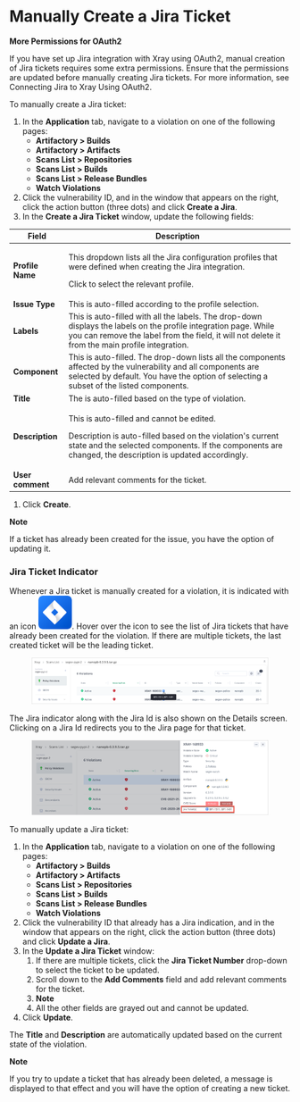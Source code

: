 # Manually Create a Jira Ticket

**More Permissions for OAuth2**

If you have set up Jira integration with Xray using OAuth2, manual creation of Jira tickets requires some extra permissions. Ensure that the permissions are updated before manually creating Jira tickets. For more information, see Connecting Jira to Xray Using OAuth2.

To manually create a Jira ticket:

1. In the **Application** tab, navigate to a violation on one of the following pages:
   * **Artifactory > Builds**
   * **Artifactory > Artifacts**
   * **Scans List > Repositories**
   * **Scans List > Builds**
   * **Scans List > Release Bundles**
   * **Watch Violations**
2. Click the vulnerability ID, and in the window that appears on the right, click the action button (three dots) and click **Create a Jira**.
3. In the **Create a Jira Ticket** window, update the following fields:

| Field            | Description                                                                                                                                                                                                                  |
| ---------------- | ---------------------------------------------------------------------------------------------------------------------------------------------------------------------------------------------------------------------------- |
| **Profile Name** | <p>This dropdown lists all the Jira configuration profiles that were defined when creating the Jira integration.</p><p>Click to select the relevant profile.</p>                                                             |
| **Issue Type**   | This is auto-filled according to the profile selection.                                                                                                                                                                      |
| **Labels**       | This is auto-filled with all the labels. The drop-down displays the labels on the profile integration page. While you can remove the label from the field, it will not delete it from the main profile integration.          |
| **Component**    | This is auto-filled. The drop-down lists all the components affected by the vulnerability and all components are selected by default. You have the option of selecting a subset of the listed components.                    |
| **Title**        | The is auto-filled based on the type of violation.                                                                                                                                                                           |
| **Description**  | <p>This is auto-filled and cannot be edited.</p><p>Description is auto-filled based on the violation's current state and the selected components. If the components are changed, the description is updated accordingly.</p> |
| **User comment** | Add relevant comments for the ticket.                                                                                                                                                                                        |

1. Click **Create**.

**Note**

If a ticket has already been created for the issue, you have the option of updating it.

### Jira Ticket Indicator

Whenever a Jira ticket is manually created for a violation, it is indicated with an icon <img src="../../../../../../.gitbook/assets/0 (2).png" alt="" data-size="line">. Hover over the icon to see the list of Jira tickets that have already been created for the violation. If there are multiple tickets, the last created ticket will be the leading ticket.

<figure><img src="../../../../../../.gitbook/assets/jiraticketscanslist.png" alt=""><figcaption></figcaption></figure>



The Jira indicator along with the Jira Id is also shown on the Details screen. Clicking on a Jira Id redirects you to the Jira page for that ticket.

<figure><img src="../../../../../../.gitbook/assets/jiraticketid.png" alt=""><figcaption></figcaption></figure>



To manually update a Jira ticket:

1. In the **Application** tab, navigate to a violation on one of the following pages:
   * **Artifactory > Builds**
   * **Artifactory > Artifacts**
   * **Scans List > Repositories**
   * **Scans List > Builds**
   * **Scans List > Release Bundles**
   * **Watch Violations**
2. Click the vulnerability ID that already has a Jira indication, and in the window that appears on the right, click the action button (three dots) and click **Update a Jira**.
3. In the **Update a Jira Ticket** window:
   1. If there are multiple tickets, click the **Jira Ticket Number** drop-down to select the ticket to be updated.
   2. Scroll down to the **Add Comments** field and add relevant comments for the ticket.
   3. **Note**
   4. All the other fields are grayed out and cannot be updated.
4. Click **Update**.

The **Title** and **Description** are automatically updated based on the current state of the violation.

**Note**

If you try to update a ticket that has already been deleted, a message is displayed to that effect and you will have the option of creating a new ticket.
